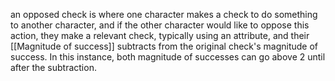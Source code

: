 an opposed check is where one character makes a check to do something to another character, and if the other character would like to oppose this action, they make a relevant check, typically using an attribute, and their [[Magnitude of success]] subtracts from the original check's magnitude of success. In this instance, both magnitude of successes can go above 2 until after the subtraction.